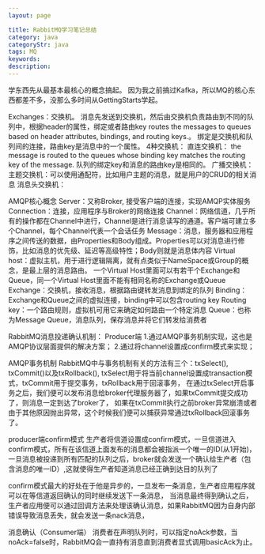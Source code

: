 ```yaml
---
layout: page

title: RabbitMQ学习笔记总结
category: java
categoryStr: java
tags: MQ
keywords:
description:
---
```


学东西先从最基本最核心的概念搞起。
因为我之前搞过Kafka，所以MQ的核心东西都差不多，没那么多时间从GettingStarts学起。

Exchanges：交换机。
消息先发送到交换机，然后由交换机负责路由到不同的队列中，根据header的属性，绑定或者路由key
routes the messages to queues based on header attributes, bindings, and routing keys.。
绑定是交换机和队列间的连接，路由key是消息中的一个属性。
4种交换机：
直连交换机： the message is routed to the queues whose binding key matches the routing key of the message.
队列的绑定key和消息的路由key是相同的。
广播交换机：
主题交换机：可以使用通配符，比如用户主题的消息，就是用户的CRUD的相关消息
消息头交换机：

AMQP核心概念
Server：又称Broker, 接受客户端的连接，实现AMQP实体服务
Connection：连接，应用程序与Broker的网络连接
Channel：网络信道，几乎所有的操作都在Channel中进行，Channel是进行消息读写的通道。客户端可建立多个Channel，每个Channel代表一个会话任务
Message：消息，服务器和应用程序之间传送的数据，由Properties和Body组成。Properties可以对消息进行修饰，比如消息的优先级、延迟等高级特性；Body则就是消息体内容
Virtual host：虚拟主机，用于进行逻辑隔离，就有点类似于NameSpace或Group的概念，是最上层的消息路由。
一个Virtual Host里面可以有若干个Exchange和Queue，同一个Virtual Host里面不能有相同名称的Exchange或Queue
Exchange：交换机，接收消息，根据路由键转发消息到绑定的队列
Binding：Exchange和Queue之间的虚拟连接，binding中可以包含routing key
Routing key：一个路由规则，虚拟机可用它来确定如何路由一个特定消息
Queue：也称为Message Queue，消息队列，保存消息并将它们转发给消费者


RabbitMQ消息投递确认机制：
Producer端
1.通过AMQP事务机制实现，这也是AMQP协议层面提供的解决方案；
2.通过将channel设置成confirm模式来实现；

AMQP事务机制
RabbitMQ中与事务机制有关的方法有三个：txSelect(), txCommit()以及txRollback(),
txSelect用于将当前channel设置成transaction模式，txCommit用于提交事务，txRollback用于回滚事务，
在通过txSelect开启事务之后，我们便可以发布消息给broker代理服务器了，如果txCommit提交成功了，则消息一定到达了broker了，
如果在txCommit执行之前broker异常崩溃或者由于其他原因抛出异常，这个时候我们便可以捕获异常通过txRollback回滚事务了。

producer端confirm模式
生产者将信道设置成confirm模式，一旦信道进入confirm模式，所有在该信道上面发布的消息都会被指派一个唯一的ID(从1开始)，
一旦消息被投递到所有匹配的队列之后，broker就会发送一个确认给生产者（包含消息的唯一ID）,这就使得生产者知道消息已经正确到达目的队列了

confirm模式最大的好处在于他是异步的，一旦发布一条消息，生产者应用程序就可以在等信道返回确认的同时继续发送下一条消息，
当消息最终得到确认之后，生产者应用便可以通过回调方法来处理该确认消息，如果RabbitMQ因为自身内部错误导致消息丢失，就会发送一条nack消息，

消息确认（Consumer端）
消费者在声明队列时，可以指定noAck参数，当noAck=false时，RabbitMQ会一直持有消息直到消费者显式调用basicAck为止。


